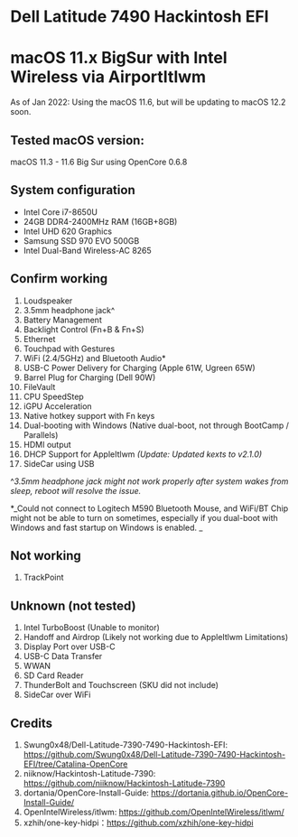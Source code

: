 # Dell Latitude 7490 Hackintosh EFI
# macOS 11.x BigSur with Intel Wireless via AirportItlwm

As of Jan 2022: Using the macOS 11.6, but will be updating to macOS 12.2 soon.

## Tested macOS version:
macOS 11.3 - 11.6 Big Sur using OpenCore 0.6.8

## System configuration
- Intel Core i7-8650U
- 24GB DDR4-2400MHz RAM (16GB+8GB)
- Intel UHD 620 Graphics
- Samsung SSD 970 EVO 500GB
- Intel Dual-Band Wireless-AC 8265

## Confirm working
1) Loudspeaker
2) 3.5mm headphone jack^
4) Battery Management
5) Backlight Control (Fn+B & Fn+S)
6) Ethernet
7) Touchpad with Gestures
8) WiFi (2.4/5GHz) and Bluetooth Audio*
9) USB-C Power Delivery for Charging (Apple 61W, Ugreen 65W)
10) Barrel Plug for Charging (Dell 90W)
11) FileVault
12) CPU SpeedStep
13) iGPU Acceleration
14) Native hotkey support with Fn keys
15) Dual-booting with Windows (Native dual-boot, not through BootCamp / Parallels)
16) HDMI output
17) DHCP Support for AppleItlwm _(Update: Updated kexts to v2.1.0)_
18) SideCar using USB

^_3.5mm headphone jack might not work properly after system wakes from sleep, reboot will resolve the issue._

*_Could not connect to Logitech M590 Bluetooth Mouse, and WiFi/BT Chip might not be able to turn on sometimes, especially if you dual-boot with Windows and fast startup on Windows is enabled. _

## Not working
1) TrackPoint

## Unknown (not tested)
1) Intel TurboBoost (Unable to monitor)
2) Handoff and Airdrop (Likely not working due to AppleItlwm Limitations)
3) Display Port over USB-C
4) USB-C Data Transfer
5) WWAN
6) SD Card Reader
7) ThunderBolt and Touchscreen (SKU did not include)
8) SideCar over WiFi

## Credits
1) Swung0x48/Dell-Latitude-7390-7490-Hackintosh-EFI: https://github.com/Swung0x48/Dell-Latitude-7390-7490-Hackintosh-EFI/tree/Catalina-OpenCore
2) niiknow/Hackintosh-Latitude-7390: https://github.com/niiknow/Hackintosh-Latitude-7390
3) dortania/OpenCore-Install-Guide: https://dortania.github.io/OpenCore-Install-Guide/
4) OpenIntelWireless/itlwm: https://github.com/OpenIntelWireless/itlwm/
5) xzhih/one-key-hidpi：https://github.com/xzhih/one-key-hidpi
